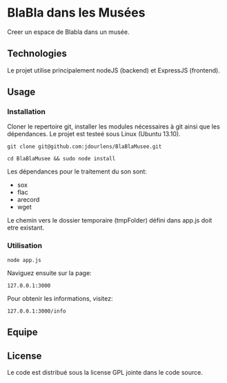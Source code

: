 # BlaBla dans les Musées

Creer un espace de Blabla dans un musée.

## Technologies

Le projet utilise principalement nodeJS (backend) et ExpressJS (frontend).

## Usage

### Installation

Cloner le repertoire git, installer les modules nécessaires à git ainsi que les dépendances. Le projet est testeé sous Linux (Ubuntu 13.10).

```
git clone git@github.com:jdourlens/BlaBlaMusee.git
```

```
cd BlaBlaMusee && sudo node install
```

Les dépendances pour le traitement du son sont:
* sox
* flac
* arecord
* wget

Le chemin vers le dossier temporaire (tmpFolder) défini dans app.js doit etre existant.

### Utilisation

```
node app.js
```

Naviguez ensuite sur la page:
```
127.0.0.1:3000
```

Pour obtenir les informations, visitez:
```
127.0.0.1:3000/info
```

## Equipe

## License

Le code est distribué sous la license GPL jointe dans le code source.
